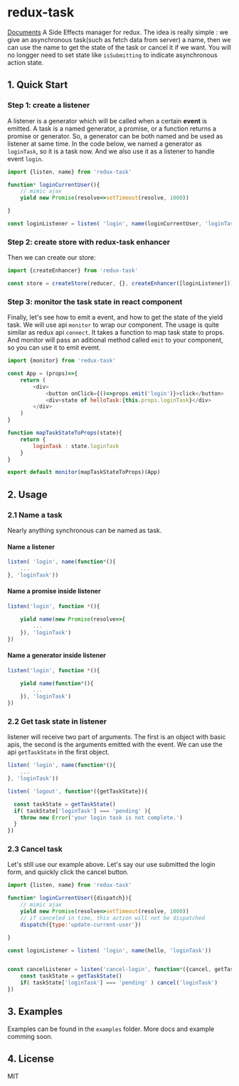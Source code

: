 # redux-task

[Documents](http://sskyy.github.io/redux-task)
A Side Effects manager for redux. The idea is really simple : we give an asynchronous task(such as fetch data from server) a name, then we can use the name to get the state of the task or cancel it if we want. You will no longger need to set state like `isSubmitting` to indicate asynchronous action state.

## 1. Quick Start

### Step 1: create a listener

A listener is a generator which will be called when a certain **event** is emitted. A task is a named generator, a promise, or a function returns a promise or generator. So, a generator can be both named and be used as listener at same time. In the code below, we named a generator as `loginTask`, so it is a task now. And we also use it as a listener to handle event `login`.


```javascript
import {listen, name} from 'redux-task'

function* loginCurrentUser(){
	// mimic ajax
	yield new Promise(resolve=>setTimeout(resolve, 1000))

}

const loginListener = listen( 'login', name(loginCurrentUser, 'loginTask'))

```

### Step 2: create store with redux-task enhancer

Then we can create our store:

```javascript
import {createEnhancer} from 'redux-task'

const store = createStore(reducer, {}, createEnhancer([loginListener]));
```
  

### Step 3: monitor the task state in react component

Finally, let's see how to emit a event, and how to get the state of the yield task. We will use api `monitor` to wrap our component. The usage is quite similar as redux api `connect`. It takes a function to map task state to props. And monitor will pass an aditional method called `emit` to your component, so you can use it to emit evemt.

```javascript
import {monitor} from 'redux-task'

const App = (props)=>{
	return (
		<div>
			<button onClick={()=>props.emit('login')}>click</button>
			<div>state of helloTask:{this.props.loginTask}</div>
		</div>
	)
}

function mapTaskStateToProps(state){
	return {
		loginTask : state.loginTask
	}
}

export default monitor(mapTaskStateToProps)(App)
```

## 2. Usage

### 2.1 Name a task

Nearly anything synchronous can be named as task. 


#### Name a listener

```javascript
listen( 'login', name(function*(){
	...
}, 'loginTask'))

``` 

#### Name a promise inside listener

```javascript
listen('login', function *(){

	yield name(new Promise(resolve=>{
		...
	}), 'loginTask')
})
```

#### Name a generator inside listener

```javascript
listen('login', function *(){

	yield name(function*(){
		...
	}), 'loginTask')
})
```

### 2.2 Get task state in listener

listener will receive two part of arguments. The first is an object with basic apis, the second is the arguments emitted with the event. We can use the api `getTaskState` in the first object.

```javascript
listen( 'login', name(function*(){
	...
}, 'loginTask'))

listen( 'logout', function*({getTaskState}){

  const taskState = getTaskState()
  if( taskState['loginTask'] === 'pending' ){
  	throw new Error('your login task is not complete.')
  }
})
```

### 2.3 Cancel task

Let's still use our example above. Let's say our use submitted the login form, and quickly click the cancel button.

```javascript
import {listen, name} from 'redux-task'

function* loginCurrentUser({dispatch}){
	// mimic ajax
	yield new Promise(resolve=>setTimeout(resolve, 1000))
	// if canceled in time, this action will not be dispatched
	dispatch({type:'update-current-user'})

}

const loginListener = listen( 'login', name(hello, 'loginTask'))


const cancelListener = listen('cancel-login', function*({cancel, getTaskState}){
	const taskState = getTaskState()
	if( taskState['loginTask'] === 'pending' ) cancel('loginTask') 
})
```

## 3. Examples

Examples can be found in the `examples` folder. More docs and example comming soon.

## 4. License

MIT




